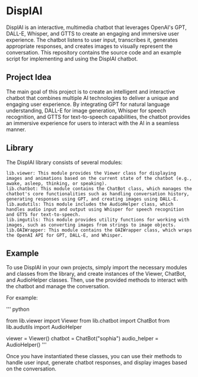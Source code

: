 # DisplAI

DisplAI is an interactive, multimedia chatbot that leverages OpenAI's GPT, DALL-E, Whisper, and GTTS to create an engaging and immersive user experience. The chatbot listens to user input, transcribes it, generates appropriate responses, and creates images to visually represent the conversation. This repository contains the source code and an example script for implementing and using the DisplAI chatbot.

## Project Idea

The main goal of this project is to create an intelligent and interactive chatbot that combines multiple AI technologies to deliver a unique and engaging user experience. By integrating GPT for natural language understanding, DALL-E for image generation, Whisper for speech recognition, and GTTS for text-to-speech capabilities, the chatbot provides an immersive experience for users to interact with the AI in a seamless manner.

## Library

The DisplAI library consists of several modules:

    lib.viewer: This module provides the Viewer class for displaying images and animations based on the current state of the chatbot (e.g., awake, asleep, thinking, or speaking).
    lib.chatbot: This module contains the ChatBot class, which manages the chatbot's core functionalities such as handling conversation history, generating responses using GPT, and creating images using DALL-E.
    lib.audutils: This module includes the AudioHelper class, which handles audio input and output using Whisper for speech recognition and GTTS for text-to-speech.
    lib.imgutils: This module provides utility functions for working with images, such as converting images from strings to image objects.
    lib.OAIWrapper: This module contains the OAIWrapper class, which wraps the OpenAI API for GPT, DALL-E, and Whisper.

## Example

To use DisplAI in your own projects, simply import the necessary modules and classes from the library, and create instances of the Viewer, ChatBot, and AudioHelper classes. Then, use the provided methods to interact with the chatbot and manage the conversation.

For example:

'''
python

from lib.viewer import Viewer
from lib.chatbot import ChatBot
from lib.audutils import AudioHelper

viewer = Viewer()
chatbot = ChatBot("sophia")
audio_helper = AudioHelper()
'''

Once you have instantiated these classes, you can use their methods to handle user input, generate chatbot responses, and display images based on the conversation.
